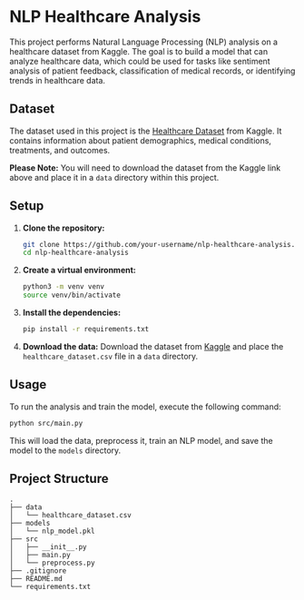 # NLP Healthcare Analysis

This project performs Natural Language Processing (NLP) analysis on a healthcare dataset from Kaggle. The goal is to build a model that can analyze healthcare data, which could be used for tasks like sentiment analysis of patient feedback, classification of medical records, or identifying trends in healthcare data.

## Dataset

The dataset used in this project is the [Healthcare Dataset](https://www.kaggle.com/datasets/prasad22/healthcare-dataset) from Kaggle. It contains information about patient demographics, medical conditions, treatments, and outcomes.

**Please Note:** You will need to download the dataset from the Kaggle link above and place it in a `data` directory within this project.

## Setup

1.  **Clone the repository:**
    ```bash
    git clone https://github.com/your-username/nlp-healthcare-analysis.git
    cd nlp-healthcare-analysis
    ```

2.  **Create a virtual environment:**
    ```bash
    python3 -m venv venv
    source venv/bin/activate
    ```

3.  **Install the dependencies:**
    ```bash
    pip install -r requirements.txt
    ```

4.  **Download the data:**
    Download the dataset from [Kaggle](https://www.kaggle.com/datasets/prasad22/healthcare-dataset) and place the `healthcare_dataset.csv` file in a `data` directory.

## Usage

To run the analysis and train the model, execute the following command:

```bash
python src/main.py
```

This will load the data, preprocess it, train an NLP model, and save the model to the `models` directory.

## Project Structure

```
.
├── data
│   └── healthcare_dataset.csv
├── models
│   └── nlp_model.pkl
├── src
│   ├── __init__.py
│   ├── main.py
│   └── preprocess.py
├── .gitignore
├── README.md
└── requirements.txt
```

